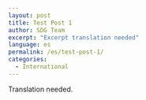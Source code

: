 ```yaml
---
layout: post
title: Test Post 1
author: SDG Team
excerpt: "Excerpt translation needed"
language: es
permalink: /es/test-post-1/
categories:
  - International
---
```


Translation needed.
